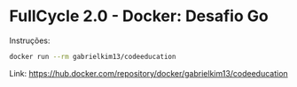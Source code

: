# FullCycle 2.0 - Docker: Desafio Go

Instruções:

```sh
docker run --rm gabrielkim13/codeeducation
```

Link: https://hub.docker.com/repository/docker/gabrielkim13/codeeducation
